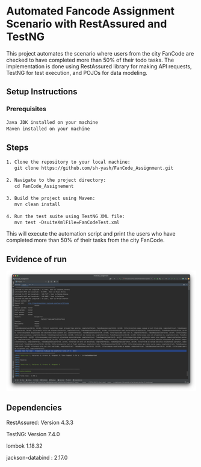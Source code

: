 # Automated Fancode Assignment Scenario with RestAssured and TestNG

This project automates the scenario where users from the city FanCode are checked to have completed more than 50% of their todo tasks. The implementation is done using RestAssured library for making API requests, TestNG for test execution, and POJOs for data modeling.

## Setup Instructions
### Prerequisites


```bash
Java JDK installed on your machine
Maven installed on your machine
```

## Steps

```
1. Clone the repository to your local machine:
   git clone https://github.com/sh-yash/FanCode_Assignment.git

2. Navigate to the project directory:
   cd FanCode_Assignement

3. Build the project using Maven:
   mvn clean install

4. Run the test suite using TestNG XML file:
   mvn test -DsuiteXmlFile=FanCodeTest.xml
```
This will execute the automation script and print the users who have completed more than 50% of their tasks from the city FanCode.


## Evidence of run
![screenshot](screenshot.png)

## Dependencies
RestAssured: Version 4.3.3

TestNG: Version 7.4.0

lombok 1.18.32

jackson-databind : 2.17.0 
